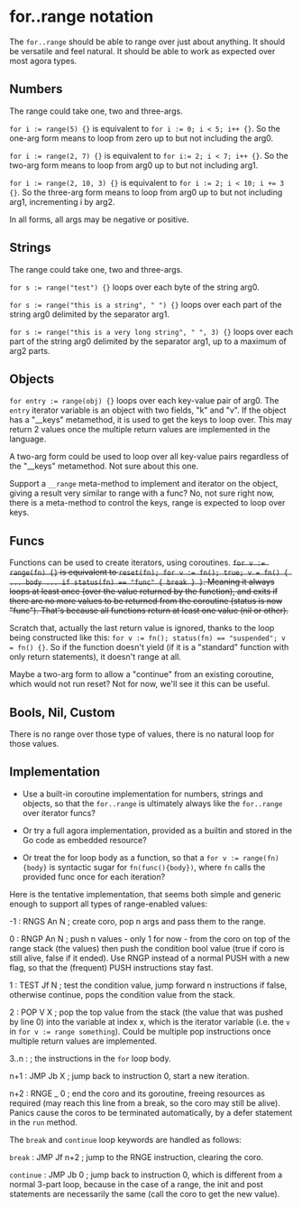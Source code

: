 # for..range notation

The `for..range` should be able to range over just about anything. It should be versatile and feel natural. It should be able to work as expected over most agora types.

## Numbers

The range could take one, two and three-args.

`for i := range(5) {}` is equivalent to `for i := 0; i < 5; i++ {}`. So the one-arg form means to loop from zero up to but not including the arg0.

`for i := range(2, 7) {}` is equivalent to `for i:= 2; i < 7; i++ {}`. So the two-arg form means to loop from arg0 up to but not including arg1.

`for i := range(2, 10, 3) {}` is equivalent to `for i := 2; i < 10; i += 3 {}`. So the three-arg form means to loop from arg0 up to but not including arg1, incrementing i by arg2.

In all forms, all args may be negative or positive.

## Strings

The range could take one, two and three-args.

`for s := range("test") {}` loops over each byte of the string arg0.

`for s := range("this is a string", " ") {}` loops over each part of the string arg0 delimited by the separator arg1.

`for s := range("this is a very long string", " ", 3) {}` loops over each part of the string arg0 delimited by the separator arg1, up to a maximum of arg2 parts.

## Objects

`for entry := range(obj) {}` loops over each key-value pair of arg0. The `entry` iterator variable is an object with two fields, "k" and "v". If the object has a "__keys" metamethod, it is used to get the keys to loop over. This may return 2 values once the multiple return values are implemented in the language.

A two-arg form could be used to loop over all key-value pairs regardless of the "__keys" metamethod. Not sure about this one.

Support a `__range` meta-method to implement and iterator on the object, giving a result very similar to range with a func? No, not sure right now, there is a meta-method to control the keys, range is expected to loop over keys.

## Funcs

Functions can be used to create iterators, using coroutines. ~~`for v := range(fn) {}` is equivalent to `reset(fn); for v := fn(); true; v = fn() { ... body ... if status(fn) == "func" { break } }`. Meaning it always loops at least once (over the value returned by the function), and exits if there are no more values to be returned from the coroutine (status is now "func"). That's because all functions return at least one value (nil or other).~~

Scratch that, actually the last return value is ignored, thanks to the loop being constructed like this: `for v := fn(); status(fn) == "suspended"; v = fn() {}`. So if the function doesn't yield (if it is a "standard" function with only return statements), it doesn't range at all.

Maybe a two-arg form to allow a "continue" from an existing coroutine, which would not run reset? Not for now, we'll see it this can be useful.

## Bools, Nil, Custom

There is no range over those type of values, there is no natural loop for those values.

## Implementation

* Use a built-in coroutine implementation for numbers, strings and objects, so that the `for..range` is ultimately always like the `for..range` over iterator funcs?

* Or try a full agora implementation, provided as a builtin and stored in the Go code as embedded resource?

* Or treat the for loop body as a function, so that a `for v := range(fn) {body}` is syntactic sugar for `fn(func(){body})`, where `fn` calls the provided func once for each iteration?

Here is the tentative implementation, that seems both simple and generic enough to support all types of range-enabled values:

-1 		: RNGS An N 		; create coro, pop n args and pass them to the range.

 0 		: RNGP An N 		; push n values - only 1 for now - from the coro on top of the range stack (the values) then push the condition bool value (true if coro is still alive, false if it ended). Use RNGP instead of a normal PUSH with a new flag, so that the (frequent) PUSH instructions stay fast.

 1 		: TEST Jf N 		; test the condition value, jump forward n instructions if false, otherwise continue, pops the condition value from the stack.

 2 		: POP  V  X 		; pop the top value from the stack (the value that was pushed by line 0) into the variable at index x, which is the iterator variable (i.e. the `v` in `for v := range something`). Could be multiple pop instructions once multiple return values are implemented.

 3..n : <loop body> 	; the instructions in the `for` loop body.

 n+1 	: JMP Jb X 			; jump back to instruction 0, start a new iteration.

 n+2 	: RNGE _ 0 			; end the coro and its goroutine, freeing resources as required (may reach this line from a break, so the coro may still be alive). Panics cause the coros to be terminated automatically, by a defer statement in the `run` method.

The `break` and `continue` loop keywords are handled as follows:

`break` : JMP Jf n+2 	; jump to the RNGE instruction, clearing the coro.

`continue` : JMP Jb 0 ; jump back to instruction 0, which is different from a normal 3-part loop, because in the case of a range, the init and post statements are necessarily the same (call the coro to get the new value).
